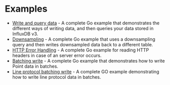 # Examples

- [Write and query data](Basic/basic.go) - A complete Go example that demonstrates the different ways of writing data, and then queries your data stored in InfluxDB v3.
- [Downsampling](Downsampling/downsampling.go) - A complete Go example that uses a downsampling query and then writes downsampled data back to a different table.
- [HTTP Error Handling](HTTPErrorHandled/httpErrorHandled.go) - A complete Go example for reading HTTP headers in case of an server error occurs.
- [Batching write](Batching/batching.go) - A complete Go example that demonstrates how to write Point data in batches.
- [Line protocol batching write](LPBatchin/lpBatching.go) - A complete GO example demonstrating how to write line protocol data in batches.
